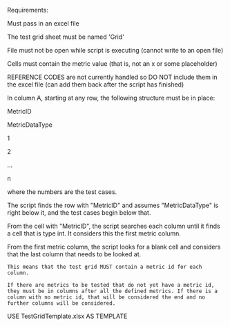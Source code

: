 Requirements:

Must pass in an excel file

The test grid sheet must be named 'Grid'

File must not be open while script is executing (cannot write to an open file)

Cells must contain the metric value (that is, not an x or some placeholder)

REFERENCE CODES are not currently handled so DO NOT include them in the excel file (can add them back after the script has finished)

In column A, starting at any row, the following structure must be in place:

MetricID

MetricDataType

1

2

...

n


where the numbers are the test cases.

The script finds the row with "MetricID" and assumes "MetricDataType" is right below it, and the test cases begin below that.


From the cell with "MetricID", the script searches each column until it finds a cell that is type int. It considers this the first metric column.


From the first metric column, the script looks for a blank cell and considers that the last column that needs to be looked at.

	This means that the test grid MUST contain a metric id for each column.

	If there are metrics to be tested that do not yet have a metric id, they must be in columns after all the defined metrics. If there is a column with no metric id, that will be considered the end and no further columns will be considered.






USE TestGridTemplate.xlsx AS TEMPLATE

